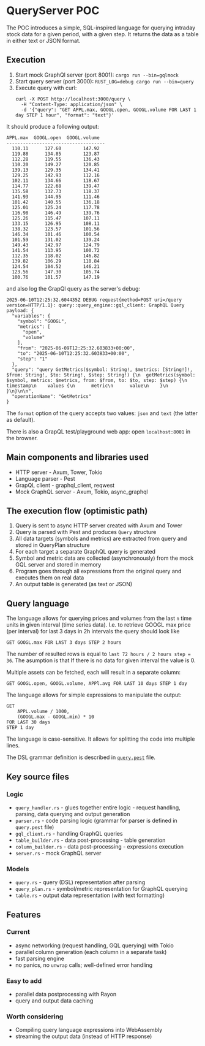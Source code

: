 # QueryServer POC

The POC introduces a simple, SQL-inspired language for querying intraday stock data
for a given period, with a given step.
It returns the data as a table in either text or JSON format.


## Execution
1. Start mock GraphQl server (port 8001): `cargo run --bin=gqlmock`
2. Start query server (port 3000): `RUST_LOG=debug cargo run --bin=query`
3. Execute query with curl:
    ```
    curl -X POST http://localhost:3000/query \
      -H "Content-Type: application/json" \
      -d '{"query": "GET APPL.max, GOOGL.open, GOOGL.volume FOR LAST 1 day STEP 1 hour", "format": "text"}'
    ```

It should produce a following output:

```
APPL.max  GOOGL.open  GOOGL.volume
------------------------------------
  110.11      127.60        147.92
  119.88      134.85        123.87
  112.28      119.55        136.43
  110.20      149.27        120.85
  139.13      129.35        134.41
  129.25      142.93        112.16
  102.11      134.66        118.67
  114.77      122.68        139.47
  135.58      132.73        118.37
  141.93      144.95        111.46
  101.42      140.55        136.18
  125.01      125.24        117.78
  116.98      146.49        139.76
  125.26      115.47        107.11
  133.15      126.95        108.11
  138.32      123.57        101.56
  146.34      101.46        100.54
  101.59      131.02        139.24
  149.43      142.97        124.79
  141.54      113.95        100.72
  112.35      118.02        146.82
  139.82      106.29        118.84
  124.54      104.52        146.21
  123.56      147.30        105.74
  100.76      101.57        147.19

```

and also log the GrapQl query as the server's debug:

```
2025-06-10T12:25:32.604435Z DEBUG request{method=POST uri=/query version=HTTP/1.1}: query::query_engine::gql_client: GraphQL Query payload: {
  "variables": {
    "symbol": "GOOGL",
    "metrics": [
      "open",
      "volume"
    ],
    "from": "2025-06-09T12:25:32.603833+00:00",
    "to": "2025-06-10T12:25:32.603833+00:00",
    "step": "1"
  },
  "query": "query GetMetrics($symbol: String!, $metrics: [String!]!, $from: String!, $to: String!, $step: String!) {\n  getMetrics(symbol: $symbol, metrics: $metrics, from: $from, to: $to, step: $step) {\n    timestamp\n    values {\n      metric\n      value\n    }\n  }\n}\n\n",
  "operationName": "GetMetrics"
}
```

The `format` option of the query accepts two values: `json` and `text` (the latter as default).

There is also a GrapQL test/playground web app: open `localhost:8001` in the browser.


## Main components and libraries used
- HTTP server - Axum, Tower, Tokio
- Language parser - Pest
- GrapQL client - graphql_client, reqwest
- Mock GraphQL server - Axum, Tokio, async_graphql


## The execution flow (optimistic path)
1. Query is sent to async HTTP server created with Axum and Tower
2. Query is parsed with Pest and produces `Query` structure
3. All data targets (symbols and metrics) are extracted from query and stored in QueryPlan structure
4. For each target a separate GraphQL query is generated
5. Symbol and metric data are collected (asynchronously) from the mock GQL server and stored in
   memory
6. Program goes through all expressions from the original query and executes them on real data
7. An output table is generated (as text or JSON)


## Query language

The language allows for querying prices and volumes from the last `n` time units in given interval
(time series data). I.e. to retrieve GOOGL max price (per interval) for last 3 days in 2h intervals
the query should look like

```
GET GOOGL.max FOR LAST 3 days STEP 2 hours
```

The number of resulted rows is equal to `last 72 hours / 2 hours step = 36`.
The asumption is that If there is no data for given interval the value is 0.

Multiple assets can be fetched, each will result in a separate column:

```
GET GOOGL.open, GOOGL.volume, APPl.avg FOR LAST 10 days STEP 1 day
```

The language allows for simple expressions to manipulate the output:

```
GET
    APPL.volume / 1000,
    (GOOGL.max - GOOGL.min) * 10
FOR LAST 30 days
STEP 1 day
```

The language is case-sensitive. It allows for splitting the code into multiple lines.

The DSL grammar definition is described in [`query.pest`](src/parser/query.pest) file.


## Key source files

### Logic

- `query_handler.rs` - glues together entire logic - request handling, parsing, data querying and
output generation
- `parser.rs` - code parsing logic (grammar for parser is defined in `query.pest` file)
- `gql_client.rs` - handling GraphQL queries
- `table_builder.rs` - data post-processing - table generation
- `column_builder.rs` - data post-processing - expressions execution
- `server.rs` - mock GraphQL server

### Models

- `query.rs` - query (DSL) representation after parsing
- `query_plan.rs` - symbol/metric representation for GraphQL querying
- `table.rs` - output data representation (with text formatting)


## Features

### Current

- async networking (request handling, GQL querying) with Tokio
- parallel column generation (each column in a separate task)
- fast parsing engine
- no panics, no `unwrap` calls; well-defined error handling

### Easy to add

- parallel data postprocessing with Rayon
- query and output data caching

### Worth considering

- Compiling query language expressions into WebAssembly
- streaming the output data (instead of HTTP response)
